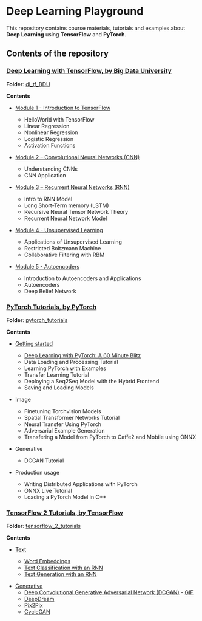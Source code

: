 # Deep Learning Playground

This repository contains course materials, tutorials and examples about **Deep Learning** using
**TensorFlow** and **PyTorch**.

## Contents of the repository

### [Deep Learning with TensorFlow, by Big Data University](https://bigdatauniversity.com/courses/deep-learning-tensorflow)

**Folder**: [dl_tf_BDU](dl_tf_BDU/)

**Contents**

-   [Module 1 - Introduction to TensorFlow](dl_tf_BDU/1.Intro_TF/)

    -   HelloWorld with TensorFlow
    -   Linear Regression
    -   Nonlinear Regression
    -   Logistic Regression
    -   Activation Functions

-   [Module 2 – Convolutional Neural Networks (CNN)](dl_tf_BDU/2.CNNs/)

    -   Understanding CNNs
    -   CNN Application

-   [Module 3 – Recurrent Neural Networks (RNN)](dl_tf_BDU/3.RNN/)

    -   Intro to RNN Model
    -   Long Short-Term memory (LSTM)
    -   Recursive Neural Tensor Network Theory
    -   Recurrent Neural Network Model

-   [Module 4 - Unsupervised Learning](dl_tf_BDU/4.RBM/)

    -   Applications of Unsupervised Learning
    -   Restricted Boltzmann Machine
    -   Collaborative Filtering with RBM

-   [Module 5 - Autoencoders](dl_tf_BDU/5.AE/)
    -   Introduction to Autoencoders and Applications
    -   Autoencoders
    -   Deep Belief Network

### [PyTorch Tutorials, by PyTorch](https://pytorch.org/tutorials/)

**Folder**: [pytorch_tutorials](pytorch_tutorials/)

**Contents**

-   [Getting started](pytorch_tutorials/getting_started/)

    -   [Deep Learning with PyTorch: A 60 Minute Blitz](pytorch_tutorials/getting_started/dl_with_pytorch.py)
    -   Data Loading and Processing Tutorial
    -   Learning PyTorch with Examples
    -   Transfer Learning Tutorial
    -   Deploying a Seq2Seq Model with the Hybrid Frontend
    -   Saving and Loading Models

-   Image

    -   Finetuning Torchvision Models
    -   Spatial Transformer Networks Tutorial
    -   Neural Transfer Using PyTorch
    -   Adversarial Example Generation
    -   Transfering a Model from PyTorch to Caffe2 and Mobile using ONNX

-   Generative

    -   DCGAN Tutorial

-   Production usage
    -   Writing Distributed Applications with PyTorch
    -   ONNX Live Tutorial
    -   Loading a PyTorch Model in C++

### [TensorFlow 2 Tutorials, by TensorFlow](https://www.tensorflow.org/tutorials)

**Folder**: [tensorflow_2_tutorials](tensorflow_2_tutorials/)

**Contents**

-   [Text](tensorflow_2_tutorials/text/)

    -   [Word Embeddings](tensorflow_2_tutorials/text/word_embeddings.ipynb)
    -   [Text Classification with an RNN](tensorflow_2_tutorials/text/text_classification_rnn.ipynb)
    -   [Text Generation with an RNN](tensorflow_2_tutorials/text/text_generation_with_an_rnn.ipynb)

*   [Generative](tensorflow_2_tutorials/generative/)
    -   [Deep Convolutional Generative Adversarial Network (DCGAN)](tensorflow_2_tutorials/generative/deep_convolutional_generative_adversarial_network.ipynb) - [GIF](tensorflow_2_tutorials/generative/deep_convolutional_generative_adversarial_network.gif)
    -   [DeepDream](tensorflow_2_tutorials/generative/deepdream.ipynb)
    -   [Pix2Pix](tensorflow_2_tutorials/generative/pix2pix.ipynb)
    -   [CycleGAN](tensorflow_2_tutorials/generative/cyclegan.ipynb)
